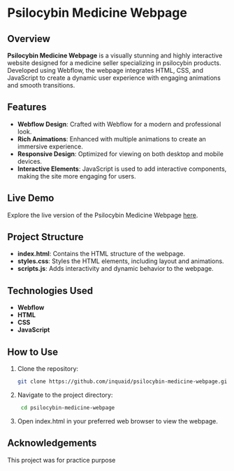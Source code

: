 # Psilocybin Medicine Webpage

## Overview

**Psilocybin Medicine Webpage** is a visually stunning and highly interactive website designed for a medicine seller specializing in psilocybin products. Developed using Webflow, the webpage integrates HTML, CSS, and JavaScript to create a dynamic user experience with engaging animations and smooth transitions.

## Features

- **Webflow Design**: Crafted with Webflow for a modern and professional look.
- **Rich Animations**: Enhanced with multiple animations to create an immersive experience.
- **Responsive Design**: Optimized for viewing on both desktop and mobile devices.
- **Interactive Elements**: JavaScript is used to add interactive components, making the site more engaging for users.

## Live Demo

Explore the live version of the Psilocybin Medicine Webpage [here](https://inquaid.github.io/Psilocybin/).

## Project Structure

- **index.html**: Contains the HTML structure of the webpage.
- **styles.css**: Styles the HTML elements, including layout and animations.
- **scripts.js**: Adds interactivity and dynamic behavior to the webpage.

## Technologies Used

- **Webflow**
- **HTML**
- **CSS**
- **JavaScript**

## How to Use

1. Clone the repository:
   ```bash
   git clone https://github.com/inquaid/psilocybin-medicine-webpage.git
2. Navigate to the project directory:
   ```bash
    cd psilocybin-medicine-webpage
3. Open index.html in your preferred web browser to view the webpage.


## Acknowledgements
This project was for practice purpose
